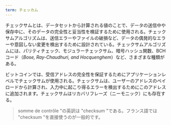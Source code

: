 ```yaml
---
term: チェッカム
---
```

チェックサムとは、データセットから計算される値のことで、データの送信中や保存中に、そのデータの完全性と妥当性を検証するために使用される。チェックサムアルゴリズムは、送信エラーやファイルの破損など、データの偶発的なエラーや意図しない変更を検出するために設計されている。チェックサムアルゴリズムには、パリティチェック、モジュラーチェックサム、暗号ハッシュ関数、BCHコード（*Bose, Ray-Chaudhuri, and Hocquenghem*）など、さまざまな種類がある。

ビットコインでは、受信アドレスの完全性を保証するためにアプリケーションレベルでチェックサムが使用される。チェックサムは、ユーザーのアドレスのペイロードから計算され、入力中に起こり得るエラーを検出するためにこのアドレスに追加されます。チェックサムはリカバリフレーズ（ニーモニック）にも存在する。

> somme de contrôle "の英訳は "checksum "である。フランス語では "checksum "を直接使うのが一般的です。